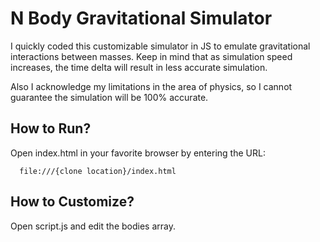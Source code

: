 # N Body Gravitational Simulator

I quickly coded this customizable simulator in JS to emulate gravitational interactions between masses. Keep in mind that as simulation speed increases, the time delta will result in less accurate simulation.

Also I acknowledge my limitations in the area of physics, so I cannot guarantee the simulation will be 100% accurate.

## How to Run?

Open index.html in your favorite browser by entering the URL:
```
  file:///{clone location}/index.html
```

## How to Customize?

Open script.js and edit the bodies array.
